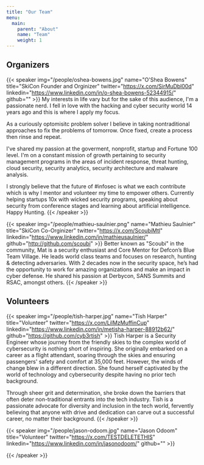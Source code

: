 ```yaml
---
title: "Our Team"
menu: 
  main:
    parent: "About"
    name: "Team"
    weight: 1
---
```


## Organizers

{{< speaker img="/people/oshea-bowens.jpg" name="O'Shea Bowens" title="SkiCon Founder and Orginizer" twitter="<https://x.com/SirMuDbl00d>" linkedin="<https://www.linkedin.com/in/o-shea-bowens-52344915/>" github="" >}}
My interests in life vary but for the sake of this audience, I'm a passionate nerd. I fell in love with the hacking and cyber security world 14 years ago and this is where I apply my focus.

As a curiously optomisitc problem solver I believe in taking nontraditional approaches to fix the problems of tomorrow. Once fixed, create a process then rinse and repeat.

I've shared my passion at the goverment, nonprofit, startup and Fortune 100 level. I'm on a constant mission of growth pertaining to security management programs in the areas of incident response, threat hunting, cloud security, security analytics, security architecture and malware analysis.

I strongly believe that the future of #infosec is what we each contribute which is why I mentor and volunteer my time to empower others. Currently helping startups 10x with wicked security programs, speaking about security from conference stages and learning about artificial intelligence. Happy Hunting.
{{< /speaker >}}

{{< speaker img="/people/mathieu-saulnier.png" name="Mathieu Saulnier" title="SkiCon Co-Orginizer" twitter="<https://x.com/ScoubiMtl>" linkedin="<https://www.linkedin.com/in/mathieusaulnier/>" github="<http://github.com/scoubi>" >}}
Better known as "Scoubi" in the community, Mat is a security enthusiast and Core Mentor for Defcon’s Blue Team Village. He leads world class teams and focuses on research, hunting & detecting adversaries. With 2 decades now in the security space, he’s had the opportunity to work for amazing organizations and make an impact in cyber defense. He shared his passion at Derbycon, SANS Summits and RSAC, amongst others.
{{< /speaker >}}

## Volunteers

{{< speaker img="/people/tish-harper.jpg" name="Tish Harper" title="Volunteer" twitter="<https://x.com/LilMzMuffinCup>" linkedin="<https://www.linkedin.com/in/metisha-harper-88912b62/>" github="<https://github.com/cyb3rtish>" >}} 
Tish Harper is a Security Engineer whose journey from the friendly skies to the complex world of cybersecurity is nothing short of inspiring. She originally embarked on a career as a flight attendant, soaring through the skies and ensuring passengers' safety and comfort at 35,000 feet. However, the winds of change blew in a different direction. She found herself captivated by the world of technology and cybersecurity despite having no prior tech background. 

Through sheer grit and determination, she broke down the barriers that often deter non-traditional entrants into the tech industry. Tish is a passionate advocate for diversity and inclusion in the tech world, fervently believing that anyone with drive and dedication can carve out a successful career, no matter their background.
{{< /speaker >}}

{{< speaker img="/people/jason-odoom.jpg" name="Jason Odoom" title="Volunteer" twitter="<https://x.com/TESTDELETETHIS>" linkedin="<https://www.linkedin.com/in/jasonodoom/>" github="" >}}

{{< /speaker >}}

